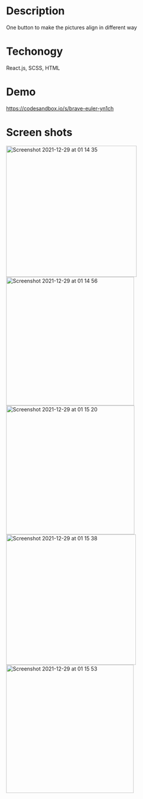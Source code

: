 # Description
One button to make the pictures align in different way

# Techonogy
React.js, SCSS, HTML

# Demo
https://codesandbox.io/s/brave-euler-yn1ch

# Screen shots
<img width="353" alt="Screenshot 2021-12-29 at 01 14 35" src="https://user-images.githubusercontent.com/31298786/147590611-098a12cd-1b33-4487-aa4a-d8cd1f6292c9.png">

<img width="346" alt="Screenshot 2021-12-29 at 01 14 56" src="https://user-images.githubusercontent.com/31298786/147590643-1c473318-1641-4827-b3e3-5bb4d1aa3866.png">

<img width="347" alt="Screenshot 2021-12-29 at 01 15 20" src="https://user-images.githubusercontent.com/31298786/147590672-88581b3c-67b1-4f58-bd7d-6ff0906c57a8.png">

<img width="351" alt="Screenshot 2021-12-29 at 01 15 38" src="https://user-images.githubusercontent.com/31298786/147590690-2953b2ff-8543-4cfc-b21e-e103bb69669e.png">

<img width="345" alt="Screenshot 2021-12-29 at 01 15 53" src="https://user-images.githubusercontent.com/31298786/147590703-d6ed29ab-c6d9-4f2a-82fb-4b9dd9bb273b.png">
